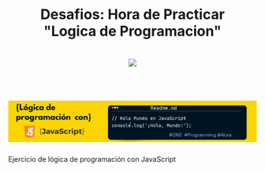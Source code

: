 <div align="center">
  <h1 align="center">
          Desafios: Hora de Practicar 
    <br />
    "Logica de Programacion" 
    <br />
    <p align="centro">
   <img src="https://img.shields.io/badge/STATUS-EN%20DESAROLLO-green">
   </p>
    <br />
    <a href="#">
      <img src="Images/Banner JavaScript para Github.png">
    </a>
  </h1>
</div>
Ejercicio de lógica de programación con JavaScript

